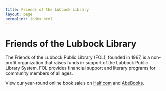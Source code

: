 ```yaml
---
title: Friends of the Lubbock Library
layout: page
permalink: index.html
---
```

# Friends of the Lubbock Library

The Friends of the Lubbock Public Library (FOL), founded in 1967, is a non-profit organization that raises funds in support of the Lubbock Public Library System. FOL provides financial support and literary programs for community members of all ages.

View our year-round online book sales on [Half.com](http://shops.half.ebay.com/fol.lubbock) and [AbeBooks](https://www.abebooks.com/friends-of-lubbock-public-library-lubbock/1369090/sf).
